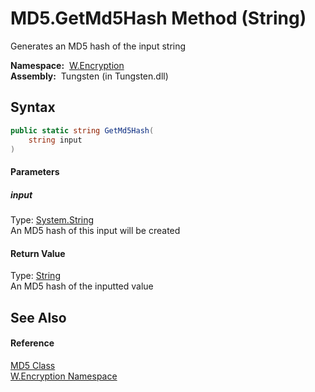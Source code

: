 MD5.GetMd5Hash Method (String)
==============================
  Generates an MD5 hash of the input string

  **Namespace:**  [W.Encryption][1]  
  **Assembly:**  Tungsten (in Tungsten.dll)

Syntax
------

```csharp
public static string GetMd5Hash(
	string input
)
```

#### Parameters

##### *input*
Type: [System.String][2]  
An MD5 hash of this input will be created

#### Return Value
Type: [String][2]  
An MD5 hash of the inputted value

See Also
--------

#### Reference
[MD5 Class][3]  
[W.Encryption Namespace][1]  

[1]: ../README.md
[2]: http://msdn.microsoft.com/en-us/library/s1wwdcbf
[3]: README.md